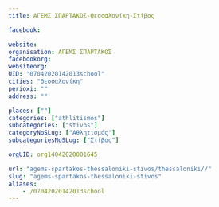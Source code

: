 ```yaml
---
title: ΑΓΕΜΣ ΣΠΑΡΤΑΚΟΣ-Θεσσαλονίκη-Στίβος

facebook:

website:
organisation: ΑΓΕΜΣ ΣΠΑΡΤΑΚΟΣ
facebookorg:
websiteorg:
UID: "07042020142013school"
cities: "Θεσσαλονίκη"
perioxi: ""
address: ""

places: [""]
categories: ["athlitismos"]
subcategories: ["stivos"]
categoryNoSLug: ["Αθλητισμός"]
subcategoriesNoSLug: ["Στίβος"]

orgUID: org14042020001645

url: "agems-spartakos-thessaloniki-stivos/thessaloniki//"
slug: "agems-spartakos-thessaloniki-stivos"
aliases:
    - /07042020142013school
---
```





